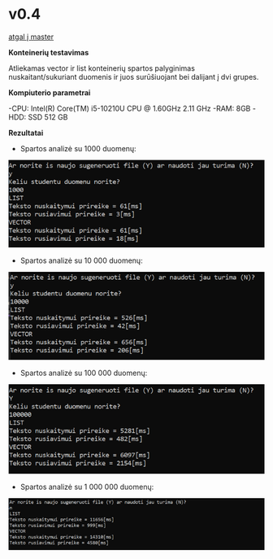 # v0.4
[atgal į master](https://github.com/auteea/Obj_programavimas/tree/main)

**Konteinerių testavimas**

Atliekamas vector ir list konteinerių spartos palyginimas nuskaitant/sukuriant duomenis ir juos surūšiuojant bei dalijant į dvi grupes.

**Kompiuterio parametrai**

-CPU: Intel(R) Core(TM) i5-10210U CPU @ 1.60GHz   2.11 GHz
-RAM: 8GB
-HDD: SSD 512 GB

**Rezultatai**
- Spartos analizė su 1000 duomenų:

![alt text](Spartos_analize_1000.png)

- Spartos analizė su 10 000 duomenų:

![alt text](Spartos_analize_10000.png)

- Spartos analizė su 100 000 duomenų:

![alt text](Spartos_analize_100000.png)

- Spartos analizė su 1 000 000 duomenų:

![alt text](Spartos_analize_1000000.png)
